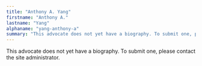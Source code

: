 ```yaml
---
title: "Anthony A. Yang"
firstname: "Anthony A."
lastname: "Yang"
alphaname: "yang-anthony-a"
summary: "This advocate does not yet have a biography. To submit one, please contact the site administrator."
---
```

This advocate does not yet have a biography. To submit one, please contact the site administrator.

